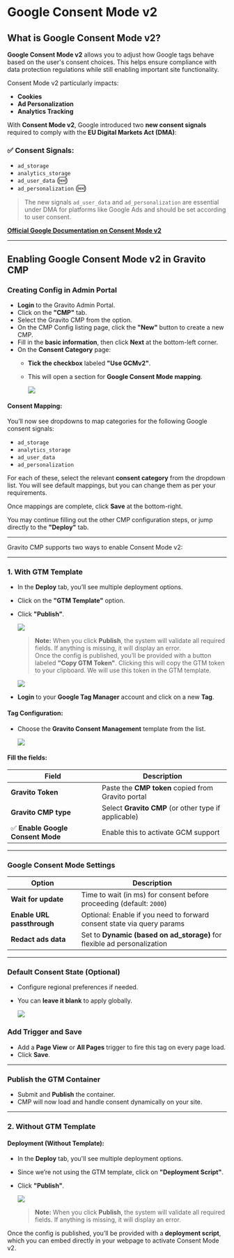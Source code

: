 # Google Consent Mode v2

## What is Google Consent Mode v2?

**Google Consent Mode v2** allows you to adjust how Google tags behave based on the user's consent choices. This helps ensure compliance with data protection regulations while still enabling important site functionality.

Consent Mode v2 particularly impacts:

- **Cookies**
- **Ad Personalization**
- **Analytics Tracking**

With **Consent Mode v2**, Google introduced two **new consent signals** required to comply with the **EU Digital Markets Act (DMA)**:

### ✅ Consent Signals:
- `ad_storage`
- `analytics_storage`
- `ad_user_data` (🆕)
- `ad_personalization` (🆕)

> The new signals `ad_user_data` and `ad_personalization` are essential under DMA for platforms like Google Ads and should be set according to user consent.

**[Official Google Documentation on Consent Mode v2](https://developers.google.com/tag-platform/devguides/consent)**

---

## Enabling Google Consent Mode v2 in Gravito CMP

### Creating Config in Admin Portal
- **Login** to the Gravito Admin Portal.
- Click on the **"CMP"** tab.
- Select the Gravito CMP from the option.
- On the CMP Config listing page, click the **"New"** button to create a new CMP.
- Fill in the **basic information**, then click **Next** at the bottom-left corner.
- On the **Consent Category** page:
  - **Tick the checkbox** labeled **"Use GCMv2"**.
  - This will open a section for **Google Consent Mode mapping**.

    ![](../images/GCMv2img2.png)

#### Consent Mapping:

You’ll now see dropdowns to map categories for the following Google consent signals:
- `ad_storage`
- `analytics_storage`
- `ad_user_data`
- `ad_personalization`

For each of these, select the relevant **consent category** from the dropdown list. You will see default mappings, but you can change them as per your requirements.

Once mappings are complete, click **Save** at the bottom-right.

You may continue filling out the other CMP configuration steps, or jump directly to the **"Deploy"** tab.

---

Gravito CMP supports two ways to enable Consent Mode v2:

---

### 1. With GTM Template

- In the **Deploy** tab, you’ll see multiple deployment options.
- Click on the **"GTM Template"** option.
- Click **"Publish"**.

   ![](../images/GCMV2PublishGTM.png)

   > **Note:** When you click **Publish**, the system will validate all required fields. If anything is missing, it will display an error.  
   Once the config is published, you’ll be provided with a button labeled **"Copy GTM Token"**. Clicking this will copy the GTM token to your clipboard. We will use this token in the GTM template.

   ![](../images/GCMv2PublishCopyToken.png)

- **Login** to your **Google Tag Manager** account and click on a new **Tag**.

#### Tag Configuration:
- Choose the **Gravito Consent Management** template from the list.

   ![](../images/GTMTemplateSearch.png)

#### Fill the fields:

| Field                          | Description                                                                 |
|--------------------------------|-----------------------------------------------------------------------------|
| **Gravito Token**              | Paste the **CMP token** copied from Gravito portal                          |
| **Gravito CMP type**           | Select **Gravito CMP** (or other type if applicable)                        |
| ✅ **Enable Google Consent Mode** | Enable this to activate GCM support                                       |

---

### Google Consent Mode Settings

| Option                     | Description                                                                 |
|----------------------------|-----------------------------------------------------------------------------|
| **Wait for update**        | Time to wait (in ms) for consent before proceeding (default: `2000`)        |
| **Enable URL passthrough** | Optional: Enable if you need to forward consent state via query params      |
| **Redact ads data**        | Set to **Dynamic (based on ad_storage)** for flexible ad personalization    |

---

### Default Consent State (Optional)

- Configure regional preferences if needed.
- You can **leave it blank** to apply globally.

   ![](../images/GTMTemplateView.png)

### Add Trigger and Save

- Add a **Page View** or **All Pages** trigger to fire this tag on every page load.
- Click **Save**.

---

### Publish the GTM Container

- Submit and **Publish** the container.
- CMP will now load and handle consent dynamically on your site.

---

### 2. Without GTM Template

#### Deployment (Without Template):

- In the **Deploy** tab, you'll see multiple deployment options.
- Since we’re not using the GTM template, click on **"Deployment Script"**.
- Click **"Publish"**.

   ![](../images/GCMv2Img1.png)

   > **Note:** When you click **Publish**, the system will validate all required fields. If anything is missing, it will display an error.

Once the config is published, you’ll be provided with a **deployment script**, which you can embed directly in your webpage to activate Consent Mode v2.